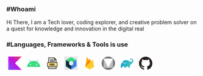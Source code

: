 ### #Whoami
Hi There,
I am a Tech lover, coding explorer, and creative problem solver on a quest for knowledge and innovation in the digital real

### #Languages, Frameworks & Tools is use
<p float="left">
<img style="padding:5px;" align="center" alt="Kotlin" width="35px" src="https://raw.githubusercontent.com/github/explore/4479d2a2c854198cb00160f8593519c14dc3b905/topics/kotlin/kotlin.png"/>
<img style="padding:5px;" align="center" alt="Android" width="35px" src="https://raw.githubusercontent.com/github/explore/8baf984947f4d9c32006bd03fa4c51ff91aadf8d/topics/android/android.png"/>
<img style="padding:5px;" align="center" alt="XML" width="35px" src="https://raw.githubusercontent.com/github/explore/05a6f4c574a32b6b2f04c2e589f6c82d9df46a5d/topics/xml/xml.png"/>
<img style="padding:5px;" align="center" alt="Jetpack Compose" width="35px" src="https://raw.githubusercontent.com/github/explore/ae48d1ca3274c0c3a90f872e605eaef069a16771/topics/jetpack-compose/jetpack-compose.png"/>
<img style="padding:5px;" align="center" alt="Firebase" width="35px" src="https://raw.githubusercontent.com/github/explore/80688e429a7d4ef2fca1e82350fe8e3517d3494d/topics/firebase/firebase.png"/>
<img style="padding:5px;" align="center" alt="Material Design" width="35px" src="https://raw.githubusercontent.com/github/explore/80688e429a7d4ef2fca1e82350fe8e3517d3494d/topics/material-design/material-design.png?size=48"/>
<img style="padding:5px;" align="center" alt="Gradle" width="35px" src="https://raw.githubusercontent.com/github/explore/59009b1589a883459c0ae19044e3e7e3ec0c4e0a/topics/gradle/gradle.png"/>
<img style="padding:5px;" align="center" alt="Github" width="35px" src="https://raw.githubusercontent.com/github/explore/89bdd9644f44d1b12180fd512b95574fe4c54617/topics/github-api/github-api.png"/>




  
<!-- and more such images with different URLs in src -->
</p>
<!---
jamalnay/jamalnay is a ✨ special ✨ repository because its `README.md` (this file) appears on your GitHub profile.
You can click the Preview link to take a look at your changes.
--->
